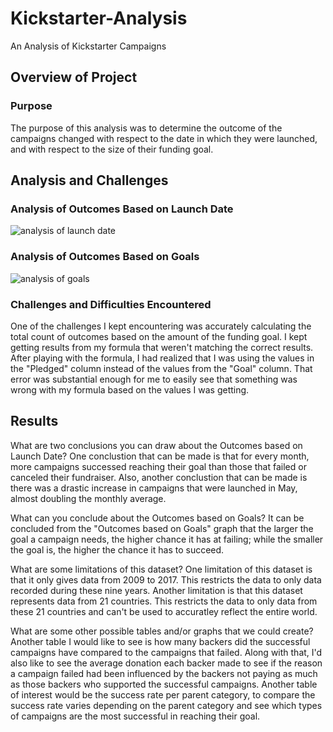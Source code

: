 # Kickstarter-Analysis
An Analysis of Kickstarter Campaigns

## Overview of Project

### Purpose
The purpose of this analysis was to determine the outcome of the campaigns changed with respect to the date in which they were launched, and with respect to the size of their funding goal.


## Analysis and Challenges

### Analysis of Outcomes Based on Launch Date
![analysis of launch date](https://user-images.githubusercontent.com/75760493/102688519-ccc43580-41bc-11eb-83f6-7995205ae457.PNG)

### Analysis of Outcomes Based on Goals
![analysis of goals](https://user-images.githubusercontent.com/75760493/102688039-afda3300-41b9-11eb-986c-09f47e960f35.PNG)

### Challenges and Difficulties Encountered
One of the challenges I kept encountering was accurately calculating the total count of outcomes based on the amount of the funding goal. I kept getting results from my formula that weren't matching the correct results. After playing with the formula, I had realized that I was using the values in the "Pledged" column instead of the values from the "Goal" column. That error was substantial enough for me to easily see that something was wrong with my formula based on the values I was getting. 

## Results
What are two conclusions you can draw about the Outcomes based on Launch Date?
One conclustion that can be made is that for every month, more campaigns successed reaching their goal than those that failed or canceled their fundraiser. Also, another conclustion that can be made is there was a drastic increase in campaigns that were launched in May, almost doubling the monthly average. 

What can you conclude about the Outcomes based on Goals?
It can be concluded from the "Outcomes based on Goals" graph that the larger the goal a campaign needs, the higher chance it has at failing; while the smaller the goal is, the higher the chance it has to succeed.

What are some limitations of this dataset?
One limitation of this dataset is that it only gives data from 2009 to 2017. This restricts the data to only data recorded during these nine years. Another limitation is that this dataset represents data from 21 countries. This restricts the data to only data from these 21 countries and can't be used to accuratley reflect the entire world.

What are some other possible tables and/or graphs that we could create?
Another table I would like to see is how many backers did the successful campaigns have compared to the campaigns that failed. Along with that, I'd also like to see the average donation each backer made to see if the reason a campaign failed had been influenced by the backers not paying as much as those backers who supported the successful campaigns. Another table of interest would be the success rate per parent category, to compare the success rate varies depending on the parent category and see which types of campaigns are the most successful in reaching their goal.
